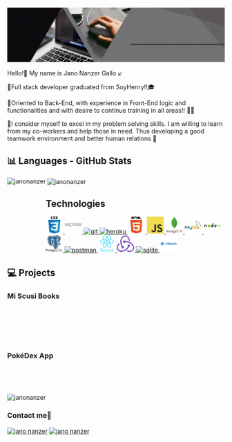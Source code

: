 <!---
https://github.com/JanoNanzer/JanoNanzer/blob/main/Jano.gif
### ![Banner para Linkedin Profesional Negro](https://www.canva.com/design/DAFRUx0lTnU/HfkzwSLMFDdDNskEZnRc3Q/watch?utm_content=DAFRUx0lTnU&utm_campaign=designshare&utm_medium=link&utm_source=publishsharelink)
--->
![Hi, I'm Jano](https://github.com/JanoNanzer/JanoNanzer/blob/main/Jano.gif)

Hello!👋 
My name is Jano Nanzer Gallo ↙

🔸Full stack developer graduated from SoyHenry!!🎓

🔸Oriented to Back-End, with experience in Front-End logic and functionalities and with desire to continue training in all areas!! 👨‍💻 

🔸I consider myself to excel in my problem solving skills. I am willing to learn from my co-workers and help those in need. Thus developing a good teamwork environment and better human relations 💪

## 📊 Languages - GitHub Stats

<p><img height="150em" align="left" src="https://github-readme-stats.vercel.app/api/top-langs?username=janonanzer&show_icons=true&theme=dark&locale=en&layout=compact" alt="janonanzer" /></p>

<p>&nbsp;<img align="center" height="150em" src="https://github-readme-stats.vercel.app/api?username=janonanzer&show_icons=true&theme=dark&locale=en" alt="janonanzer" /></p>


## Technologies

<p align="left"> <a href="https://www.w3schools.com/css/" target="_blank" rel="noreferrer"> <img src="https://raw.githubusercontent.com/devicons/devicon/master/icons/css3/css3-original-wordmark.svg" alt="css3" width="40" height="40"/> </a> <a href="https://expressjs.com" target="_blank" rel="noreferrer"> <img src="https://raw.githubusercontent.com/devicons/devicon/master/icons/express/express-original-wordmark.svg" alt="express" width="40" height="40"/> </a> <a href="https://git-scm.com/" target="_blank" rel="noreferrer"> <img src="https://www.vectorlogo.zone/logos/git-scm/git-scm-icon.svg" alt="git" width="40" height="40"/> </a> <a href="https://heroku.com" target="_blank" rel="noreferrer"> <img src="https://www.vectorlogo.zone/logos/heroku/heroku-icon.svg" alt="heroku" width="40" height="40"/> </a> <a href="https://www.w3.org/html/" target="_blank" rel="noreferrer"> <img src="https://raw.githubusercontent.com/devicons/devicon/master/icons/html5/html5-original-wordmark.svg" alt="html5" width="40" height="40"/> </a> <a href="https://developer.mozilla.org/en-US/docs/Web/JavaScript" target="_blank" rel="noreferrer"> <img src="https://raw.githubusercontent.com/devicons/devicon/master/icons/javascript/javascript-original.svg" alt="javascript" width="40" height="40"/> </a> <a href="https://www.mongodb.com/" target="_blank" rel="noreferrer"> <img src="https://raw.githubusercontent.com/devicons/devicon/master/icons/mongodb/mongodb-original-wordmark.svg" alt="mongodb" width="40" height="40"/> </a> <a href="https://www.mysql.com/" target="_blank" rel="noreferrer"> <img src="https://raw.githubusercontent.com/devicons/devicon/master/icons/mysql/mysql-original-wordmark.svg" alt="mysql" width="40" height="40"/> </a> <a href="https://nodejs.org" target="_blank" rel="noreferrer"> <img src="https://raw.githubusercontent.com/devicons/devicon/master/icons/nodejs/nodejs-original-wordmark.svg" alt="nodejs" width="40" height="40"/> </a> <a href="https://www.postgresql.org" target="_blank" rel="noreferrer"> <img src="https://raw.githubusercontent.com/devicons/devicon/master/icons/postgresql/postgresql-original-wordmark.svg" alt="postgresql" width="40" height="40"/> </a> <a href="https://postman.com" target="_blank" rel="noreferrer"> <img src="https://www.vectorlogo.zone/logos/getpostman/getpostman-icon.svg" alt="postman" width="40" height="40"/> </a> <a href="https://reactjs.org/" target="_blank" rel="noreferrer"> <img src="https://raw.githubusercontent.com/devicons/devicon/master/icons/react/react-original-wordmark.svg" alt="react" width="40" height="40"/> </a> <a href="https://redux.js.org" target="_blank" rel="noreferrer"> <img src="https://raw.githubusercontent.com/devicons/devicon/master/icons/redux/redux-original.svg" alt="redux" width="40" height="40"/> </a> <a href="https://www.sqlite.org/" target="_blank" rel="noreferrer"> <img src="https://www.vectorlogo.zone/logos/sqlite/sqlite-icon.svg" alt="sqlite" width="40" height="40"/> </a> <a href="https://webpack.js.org" target="_blank" rel="noreferrer"> <img src="https://raw.githubusercontent.com/devicons/devicon/d00d0969292a6569d45b06d3f350f463a0107b0d/icons/webpack/webpack-original-wordmark.svg" alt="webpack" width="40" height="40"/> </a> </p>

## 💻 Projects

<h3>Mi Scusi Books</h3>
<p>
  <a><img src=""></a>
  <a><img src=""></a>
  <a><img src=""></a>
</p>
<p>
  <a><img src=""></a>
  <a><img src=""></a>
  <a><img src=""></a>
</p>
<p>
  <a><img src=""></a>
  <a><img src=""></a>
  <a><img src=""></a>
</p>

<h3>PokéDex App</h3>
<p>
  <a><img src=""></a>
  <a><img src=""></a>
  <a><img src=""></a>
</p>
<p>
  <a><img src=""></a>
  <a><img src=""></a>
</p>


<p align="left"> <img src="https://komarev.com/ghpvc/?username=janonanzer&label=Profile%20views&color=0e75b6&style=flat" alt="janonanzer" /> </p>

### Contact me💼

<p align="left">
<a href="mailto:janonanzer@gmail.com" target="blank"><img align="center" src="https://upload.wikimedia.org/wikipedia/commons/thumb/7/7e/Gmail_icon_%282020%29.svg/1280px-Gmail_icon_%282020%29.svg.png"  alt="jano nanzer" height="28" width="32" /></a>
<a href="https://www.linkedin.com/in/janonanzer/" target="blank"><img align="center" src="https://raw.githubusercontent.com/rahuldkjain/github-profile-readme-generator/master/src/images/icons/Social/linked-in-alt.svg" alt="jano nanzer" height="30" width="40" margin="10"  /></a>
</p>



<!---
- 👋 Hi, I’m @JanoNanzer
- 👀 I’m interested in ...
- 🌱 I’m currently learning ...
- 💞️ I’m looking to collaborate on ...
- 📫 How to reach me ...


JanoNanzer/JanoNanzer is a ✨ special ✨ repository because its `README.md` (this file) appears on your GitHub profile.
You can click the Preview link to take a look at your changes.
--->
